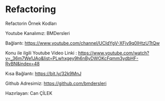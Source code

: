 # Refactoring
Refactorin Örnek Kodları

Youtube Kanalımız: BMDersleri

Bağlantı: https://www.youtube.com/channel/UCIdYgV-XFjv9q0IHtzUTtQw

Konu ile ilgili Youtube Video Linki : https://www.youtube.com/watch?v=_36m7We1JAo&list=PLwhxgey9h6nByDWOKcFqmm3ydbHF-RvBN&index=48

Kısa Bağlantı: https://bit.ly/32k9MnJ

Github Adresimiz: https://github.com/bmdersleri

Hazırlayan: Can ÇİLEK

